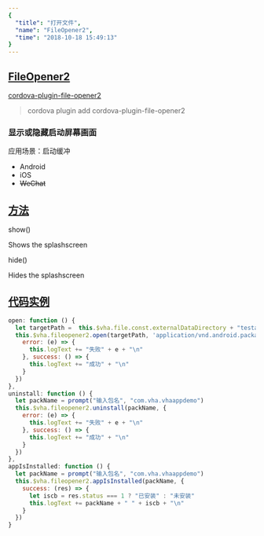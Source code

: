 ```yaml
---
{
  "title": "打开文件",
  "name": "FileOpener2",
  "time": "2018-10-18 15:49:13"
}
---
```

<!-- ------------------------------------------- -->
<section id="FileOpener2">

# **[FileOpener2](#FileOpener2)**

<p><a class="ui-r-npm" href="https://www.npmjs.com/package/cordova-plugin-file-opener2" target="_blank">cordova-plugin-file-opener2</a></p>

> cordova plugin add cordova-plugin-file-opener2

### 显示或隐藏启动屏幕画面

<p class="_cl-aaaaaa">应用场景：启动缓冲</p>

+ Android
+ iOS
+ ~~WeChat~~

</section>
<!-- ------------------------------------------- -->
<section id="Scenes">

## **[方法](#Methods)**

<p class="ui-r-note _bdc-info">show()</p>

Shows the splashscreen

<p class="ui-r-note _bdc-info">hide()</p>

Hides the splashscreen

</section>
<!-- ------------------------------------------- -->
<section id="code">

## **[代码实例](#code)**

```javascript
open: function () {
  let targetPath =  this.$vha.file.const.externalDataDirectory + "testapk.apk"
  this.$vha.fileopener2.open(targetPath, 'application/vnd.android.package-archive', {
    error: (e) => {
      this.logText += "失败" + e + "\n"
    }, success: () => {
      this.logText += "成功" + "\n"
    }
  })
},
uninstall: function () {
  let packName = prompt("输入包名", "com.vha.vhaappdemo")
  this.$vha.fileopener2.uninstall(packName, {
    error: (e) => {
      this.logText += "失败" + e + "\n"
    }, success: () => {
      this.logText += "成功" + "\n"
    }
  })
},
appIsInstalled: function () {
  let packName = prompt("输入包名", "com.vha.vhaappdemo")
  this.$vha.fileopener2.appIsInstalled(packName, {
    success: (res) => {
      let iscb = res.status === 1 ? "已安装" : "未安装"
      this.logText += packName + " " + iscb + "\n"
    }
  })
}
```

</section>
<!-- ------------------------------------------- -->